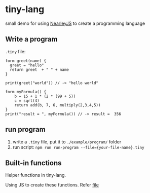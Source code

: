 # tiny-lang

small demo for using [NearleyJS](https://nearley.js.org/) to create a programming language

## Write a program
`.tiny` file:

```
form greet(name) {
  greet = "hello"
  return greet  + " " + name
}

print(greet("world")) // -> "hello world"
```

```
form myFormula() {
    b = 15 + 1 * (2 * (99 + 5))
    c = sqrt(4)
    return add(b, 7, 6, multiply(2,3,4,5))
}
print("result = ", myFormula()) // -> result =  356
```

## run program
1. write a `.tiny` file, put it to `./example/program/` folder
2. run script:
`npm run run-program --file={your-file-name}.tiny`

## Built-in functions
Helper functions in tiny-lang.

Using JS to create these functions.
Refer [file](https://github.com/quanghm27/tiny-lang/blob/main/builtin/index.js)
